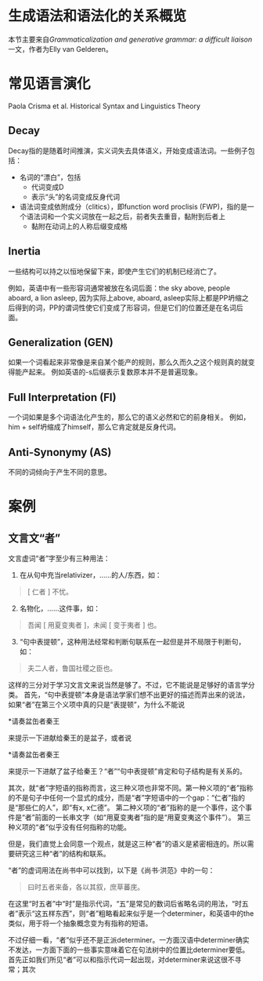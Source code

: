 # 生成语法和语法化的关系概览

本节主要来自*Grammaticalization and generative grammar: a difficult liaison*一文，作者为Elly van Gelderen。

# 常见语言演化

Paola Crisma et al. Historical Syntax and Linguistics Theory

## Decay

Decay指的是随着时间推演，实义词失去具体语义，开始变成语法词。一些例子包括：

- 名词的“漂白”，包括
  - 代词变成D
  - 表示“头”的名词变成反身代词
- 语法词变成依附成分（clitics），即function word proclisis (FWP)，指的是一个语法词和一个实义词放在一起之后，前者失去重音，黏附到后者上
  - 黏附在动词上的人称后缀变成格

## Inertia

一些结构可以持之以恒地保留下来，即使产生它们的机制已经消亡了。

例如，英语中有一些形容词通常被放在名词后面：the sky above, people aboard, a lion asleep, 因为实际上above, aboard, asleep实际上都是PP坍缩之后得到的词，PP的谓词性使它们变成了形容词，但是它们的位置还是在名词后面。

## Generalization (GEN)

如果一个词看起来非常像是来自某个能产的规则，那么久而久之这个规则真的就变得能产起来。
例如英语的-s后缀表示复数原本并不是普遍现象。

## Full Interpretation (FI)

一个词如果是多个词语法化产生的，那么它的语义必然和它的前身相关。
例如，him + self坍缩成了himself，那么它肯定就是反身代词。

## Anti-Synonymy (AS)

不同的词倾向于产生不同的意思。

# 案例

## 文言文“者”

文言虚词“者”字至少有三种用法：

1. 在从句中充当relativizer，……的人/东西，如：
  > [ 仁者 ] 不忧。
2. 名物化，……这件事，如：
  > 吾闻 [ 用夏变夷者 ]，未闻 [ 变于夷者 ] 也。 
3. “句中表提顿”，这种用法经常和判断句联系在一起但是并不局限于判断句，如：
  > 夫二人者，鲁国社稷之臣也。

这样的三分对于学习文言文来说当然是够了。不过，它不能说是足够好的语言学分类。
首先，“句中表提顿”本身是语法学家们想不出更好的描述而弄出来的说法，如果“者”在第三个义项中真的只是“表提顿”，为什么不能说

*请奏盆缶者秦王

来提示一下进献给秦王的是盆子，或者说

*请奏盆缶者秦王

来提示一下进献了盆子给秦王？“者”“句中表提顿”肯定和句子结构是有关系的。

其次，就“者”字短语的指称而言，这三种义项也非常不同。第一种义项的“者”指称的不是句子中任何一个显式的成分，而是“者”字短语中的一个gap：“仁者”指的是“那些仁的人”，即“有x, x仁德”。
第二种义项的“者”指称的是一个事件，这个事件是“者”前面的一长串文字（如“用夏变夷者”指的是“用夏变夷这个事件”）。
第三种义项的“者”似乎没有任何指称的功能。

但是，我们直觉上会同意一个观点，就是这三种“者”的语义是紧密相连的。所以需要研究这三种“者”的结构和联系。

“者”的虚词用法在尚书中可以找到，以下是《尚书·洪范》中的一句：

> 曰时五者来备，各以其叙，庶草蕃庑。

在这里“时五者”中“时”是指示代词，“五”是常见的数词后省略名词的用法，“时五者”表示“这五样东西”，则“者”粗略看起来似乎是一个determiner，和英语中的the类似，用于将一个抽象概念变为有指称的短语。

不过仔细一看，“者”似乎还不是正派determiner。一方面汉语中determiner确实不发达，一方面下面的一些事实意味着它在句法树中的位置比determiner要低。
首先正如我们所见“者”可以和指示代词一起出现，对determiner来说这很不寻常；其次
